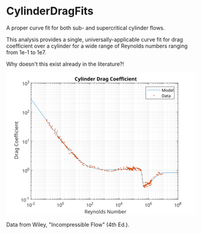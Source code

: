 # CylinderDragFits
A proper curve fit for both sub- and supercritical cylinder flows. 

This analysis provides a single, universally-applicable curve fit for drag coefficient over a cylinder for a wide range of Reynolds numbers ranging from 1e-1 to 1e7.



Why doesn't this exist already in the literature?!

![Fit Display](cylinderdragfit.svg)

Data from Wiley, "Incompressible Flow" (4th Ed.).
